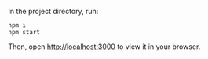 In the project directory, run:

```
npm i
npm start
```

Then, open [http://localhost:3000](http://localhost:3000) to view it in your browser.
